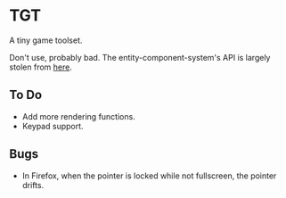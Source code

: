 TGT
===
A tiny game toolset.

Don't use, probably bad.
The entity-component-system's API is largely stolen from [here](https://github.com/yagl/ecs).

To Do
-----

 + Add more rendering functions.
 + Keypad support.

Bugs
---

 + In Firefox, when the pointer is locked while not fullscreen, the pointer drifts.
